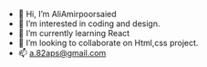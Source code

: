- 👋 Hi, I’m AliAmirpoorsaied
- 👀 I’m interested in coding and design.
- 🌱 I’m currently learning React
- 💞️ I’m looking to collaborate on Html,css project.
- 📫 a.82aps@gmail.com

<!---
Ali82APS/Ali82APS is a ✨ special ✨ repository because its `README.md` (this file) appears on your GitHub profile.
You can click the Preview link to take a look at your changes.
--->
